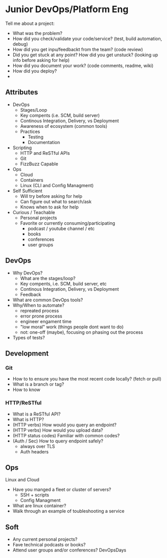 
# Junior DevOps/Platform Eng

Tell me about a project:
 - What was the problem?
 - How did you check/validate your code/service? (test, build automation, debug)
 - How did you get inpu/feedbackt from the team? (code review)
 - Did you get stuck at any point? How did you get unstuck? (looking up info before asking for help)
 - How did you document your work? (code comments, readme, wiki)
 - How did you deploy?
 - 

## Attributes

 - DevOps
	 - Stages/Loop
	 - Key compents (i.e. SCM, build server)
	 - Continous Integration, Delivery, vs Deployment
	 - Awareness of ecosystem (common tools)
	 - Practices
		 - Testing
		 - Documentation
 - Scripting
	 - HTTP and ReSTful APIs
	 - Git
	 - FizzBuzz Capable
 - Ops
	 - Cloud
	 - Containers
	 - Linux (CLI and Config Managment)
 - Self Sufficient
	 - Will try before asking for help
	 - Can figure out what to search/ask
	 - Knows when to ask for help
 - Curious / Teachable
	 - Personal projects
	 - Favorite or currently consuming/participating
		 - podcast / youtube channel / etc
		 - books
		 - conferences
		 - user groups

## DevOps

 - Why DevOps?
	 - What are the stages/loop?
	 - Key compents, i.e. SCM, build server, etc
	 - Continous Integration, Delivery, vs Deployment
	 - Feedback
 - What are common DevOps tools?
 - Why/When to automate?
	 - repreated process
	 - error prone process
	 - engineer engament time
	 - "low moral" work (things people dont want to do)
	 - not: one-off (maybe), focusing on phasing out the process
 - Types of tests?

## Development

### Git
 - How to to ensure you have the most recent code locally? (fetch or pull)
 - What is a branch or tag?
 - How to know
### HTTP/ReSTful

- What is a ReSTful API?
- What is HTTP?
- (HTTP verbs) How would you query an endpoint?
- (HTTP verbs) How would you upload data?
- (HTTP status codes) Familiar with common codes?
- (Auth / Sec) How to query endpoint safely?
	- always over TLS
	- Auth headers

## Ops

Linux and Cloud

 - Have you manged a fleet or cluster of servers?
	 - SSH + scripts
	 - Config Managment
 - What are linux container?
 - Walk through an example of toubleshooting a service

## Soft

 - Any current personal projects?
 - Fave technical podcasts or books?
 - Attend user groups and/or conferences? DevOpsDays

<!--stackedit_data:
eyJoaXN0b3J5IjpbMzYzMDIxMTIyLDEzNzU3NzAwODAsLTI1MT
IyOTQ5Niw4NDM2NDMwNjksLTE3NjcyNDY1NzBdfQ==
-->
